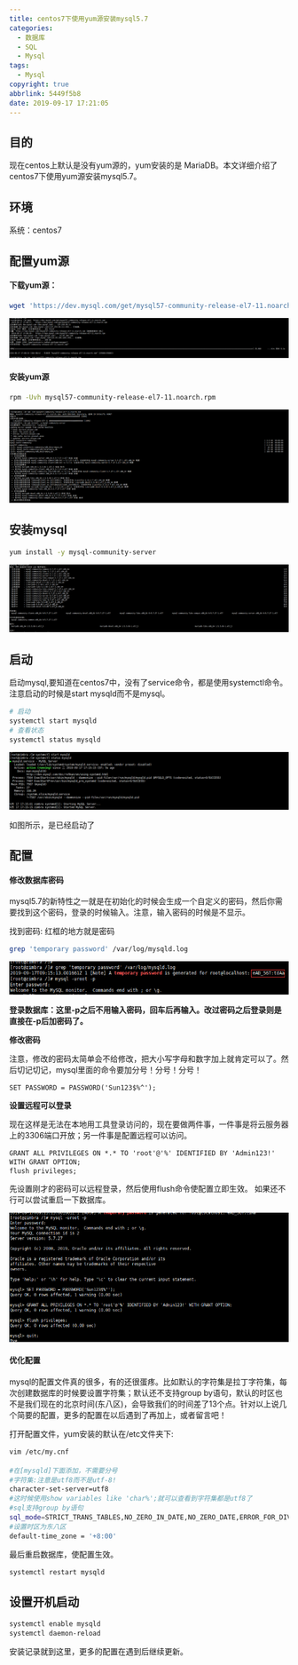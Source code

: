 ```yaml
---
title: centos7下使用yum源安装mysql5.7
categories:
  - 数据库
  - SQL
  - Mysql
tags:
  - Mysql
copyright: true
abbrlink: 5449f5b8
date: 2019-09-17 17:21:05
---
```


## 目的

现在centos上默认是没有yum源的，yum安装的是 MariaDB。本文详细介绍了centos7下使用yum源安装mysql5.7。



## 环境

系统：centos7

<!--more-->



## 配置yum源

#### 下载yum源：

```bash
wget 'https://dev.mysql.com/get/mysql57-community-release-el7-11.noarch.rpm'
```

![](centos7下使用yum源安装mysql5-7/1.png)

#### 安装yum源

```bash
rpm -Uvh mysql57-community-release-el7-11.noarch.rpm
```

![](centos7下使用yum源安装mysql5-7/2.png)

## 安装mysql

```bash
yum install -y mysql-community-server
```

![](centos7下使用yum源安装mysql5-7/3.png)

## 启动

启动mysql,要知道在centos7中，没有了service命令，都是使用systemctl命令。注意启动的时候是start mysqld而不是mysql。

```bash
# 启动
systemctl start mysqld
# 查看状态
systemctl status mysqld
```

![](centos7下使用yum源安装mysql5-7/4.png)

如图所示，是已经启动了

## 配置

#### 修改数据库密码

mysql5.7的新特性之一就是在初始化的时候会生成一个自定义的密码，然后你需要找到这个密码，登录的时候输入。注意，输入密码的时候是不显示。

找到密码: 红框的地方就是密码

```bash
grep 'temporary password' /var/log/mysqld.log
```

![](centos7下使用yum源安装mysql5-7/5.png)

**登录数据库：这里-p之后不用输入密码，回车后再输入。改过密码之后登录则是直接在-p后加密码了。**

**修改密码**

注意，修改的密码太简单会不给修改，把大小写字母和数字加上就肯定可以了。然后切记切记，mysql里面的命令要加分号！分号！分号！

```mysql
SET PASSWORD = PASSWORD('Sun123$%^');
```

**设置远程可以登录**

现在这样是无法在本地用工具登录访问的，现在要做两件事，一件事是将云服务器上的3306端口开放；另一件事是配置远程可以访问。

```mysql
GRANT ALL PRIVILEGES ON *.* TO 'root'@'%' IDENTIFIED BY 'Admin123!' WITH GRANT OPTION;
flush privileges;
```

先设置刚才的密码可以远程登录，然后使用flush命令使配置立即生效。
如果还不行可以尝试重启一下数据库。

![](centos7下使用yum源安装mysql5-7/6.png)

#### 优化配置

mysql的配置文件真的很多，有的还很蛋疼。比如默认的字符集是拉丁字符集，每次创建数据库的时候要设置字符集；默认还不支持group by语句，默认的时区也不是我们现在的北京时间(东八区)，会导致我们的时间差了13个点。针对以上说几个简要的配置，更多的配置在以后遇到了再加上，或者留言吧！

打开配置文件，yum安装的默认在/etc文件夹下:

```bash
vim /etc/my.cnf

#在[mysqld]下面添加，不需要分号
#字符集:注意是utf8而不是utf-8!
character-set-server=utf8
#这时候使用show variables like 'char%';就可以查看到字符集都是utf8了
#sql支持group by语句
sql_mode=STRICT_TRANS_TABLES,NO_ZERO_IN_DATE,NO_ZERO_DATE,ERROR_FOR_DIVISION_BY_ZERO,NO_AUTO_CREATE_USER,NO_ENGINE_SUBSTITUTION
#设置时区为东八区
default-time_zone = '+8:00'
```

最后重启数据库，使配置生效。

```bash
systemctl restart mysqld
```

## **设置开机启动**

```bash
systemctl enable mysqld
systemctl daemon-reload
```

安装记录就到这里，更多的配置在遇到后继续更新。